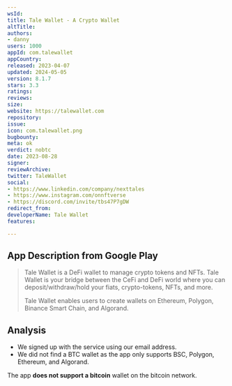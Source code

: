 ```yaml
---
wsId: 
title: Tale Wallet - A Crypto Wallet
altTitle: 
authors:
- danny
users: 1000
appId: com.talewallet
appCountry: 
released: 2023-04-07
updated: 2024-05-05
version: 8.1.7
stars: 3.3
ratings: 
reviews: 
size: 
website: https://talewallet.com
repository: 
issue: 
icon: com.talewallet.png
bugbounty: 
meta: ok
verdict: nobtc
date: 2023-08-28
signer: 
reviewArchive: 
twitter: TaleWallet
social:
- https://www.linkedin.com/company/nexttales
- https://www.instagram.com/onnftverse
- https://discord.com/invite/tbs47P7gDW
redirect_from: 
developerName: Tale Wallet
features: 

---
```


## App Description from Google Play

> Tale Wallet is a DeFi wallet to manage crypto tokens and NFTs. Tale Wallet is your bridge between the CeFi and DeFi world where you can deposit/withdraw/hold your fiats, crypto-tokens, NFTs, and more.
>
> Tale Wallet enables users to create wallets on Ethereum, Polygon, Binance Smart Chain, and Algorand.

## Analysis 

- We signed up with the service using our email address. 
- We did not find a BTC wallet as the app only supports BSC, Polygon, Ethereum, and Algorand. 

The app **does not support a bitcoin** wallet on the bitcoin network.